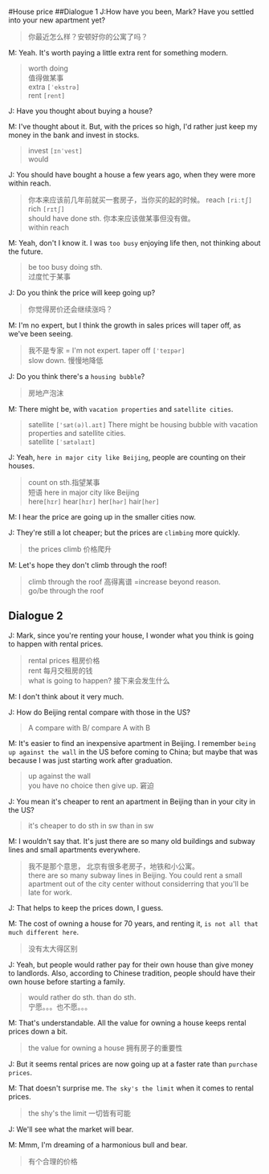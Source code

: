 #House price
##Dialogue 1
J:How have you been, Mark? Have you settled into your new apartment yet?  
> 你最近怎么样？安顿好你的公寓了吗？

M: Yeah. It's worth paying a little extra rent for something modern.  
> worth doing  
> 值得做某事  
> extra `[ˈekstrə]`  
> rent `[rent]`

J: Have you thought about buying a house?  

M: I've thought about it. But, with the prices so high, I'd rather just keep my money in the bank and invest in stocks.
> invest `[ɪnˈvest]`  
> would 

J: You should have bought a house a few years ago, when they were more within reach.  
> 你本来应该前几年前就买一套房子，当你买的起的时候。
> reach  `[riːtʃ]`  
> rich `[rɪtʃ]`  
> should have done sth. 你本来应该做某事但没有做。  
> within reach  

M: Yeah, don't I know it. I was `too busy` enjoying life then, not thinking about the future.  
> be too busy doing sth.  
> 过度忙于某事

J: Do you think the price will keep going up?  
> 你觉得房价还会继续涨吗？


M: I'm no expert, but I think the growth in sales prices will taper off, as we've been seeing.  
> 我不是专家 = I'm not expert.
> taper off `['teɪpər]`  
> slow down. 慢慢地降低  

J: Do you think there's a `housing bubble`?  
> 房地产泡沫  

M: There might be, with `vacation properties` and `satellite cities`.  
> satellite `['sæt(ə)l.aɪt]` 
> There might be housing bubble with vacation properties and satellite cities.  
> satellite `[ˈsætəlaɪt]`

J: Yeah, `here in major city like Beijing`, people are counting on their houses.  
> count on sth.指望某事  
> 短语 here in major city like Beijing  
> here`[hɪr]` hear`[hɪr]` her`[hər]` hair`[her]`

M: I hear the price are going up in the smaller cities now.  

J: They're still a lot cheaper; but the prices are `climbing` more quickly.  
> the prices climb 价格爬升  

M: Let's hope they don't climb through the roof!  
> climb through the roof  高得离谱
> =increase beyond reason.  
> go/be through the roof  


## Dialogue 2
J: Mark, since you're renting your house, I wonder what you think is going to happen with rental prices.  
> rental prices 租房价格  
> rent 每月交租房的钱  
> what is going to happen? 接下来会发生什么

M: I don't think about it very much.  

J: How do Beijing rental compare with those in the US?  
> A compare with B/ compare A with B  

M: It's easier to find an inexpensive apartment in Beijing. I remember `being up against the wall` in the US before coming to China; but maybe that was because I was just starting work after graduation.  
> up against the wall  
> you have no choice then give up. 窘迫  

J: You mean it's cheaper to rent an apartment in Beijing than in your city in the US?  
> it's cheaper to do sth in sw than in sw  

M: I wouldn't say that. It's just there are so many old buildings and subway lines and small apartments everywhere.  
> 我不是那个意思， 北京有很多老房子，地铁和小公寓。  
> there are so many subway lines in Beijing. You could rent a small apartment out of the city center without considerring that you'll be late for work.  

J: That helps to keep the prices down, I guess.  


M: The cost of owning a house for 70 years, and renting it, `is not all that much different here`.  
> 没有太大得区别

J: Yeah, but people would rather pay for their own house than give money to landlords. Also, according to Chinese tradition, people should have their own house before starting a family.  
> would rather do sth. than do sth.  
> 宁愿。。。也不愿。。。  

M: That's understandable. All the value for owning a house keeps rental prices down a bit.  
> the value for owning a house 拥有房子的重要性  

J: But it seems rental prices are now going up at a faster rate than `purchase prices`.  

M: That doesn't surprise me. `The sky's the limit` when it comes to rental prices.  
> the shy's the limit 一切皆有可能  

J: We'll see what the market will bear.  

M: Mmm, I'm dreaming of a harmonious bull and bear.  
> 有个合理的价格  



